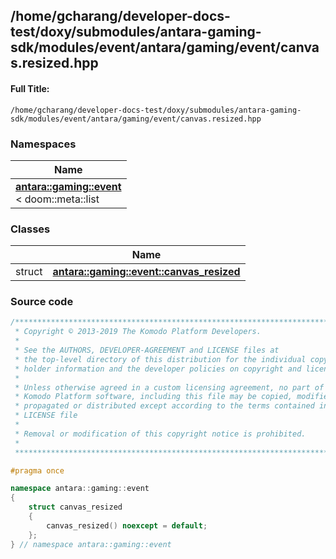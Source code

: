 

## /home/gcharang/developer-docs-test/doxy/submodules/antara-gaming-sdk/modules/event/antara/gaming/event/canvas.resized.hpp

#### Full Title:
```
/home/gcharang/developer-docs-test/doxy/submodules/antara-gaming-sdk/modules/event/antara/gaming/event/canvas.resized.hpp
```







### Namespaces

| Name           |
| -------------- |
| **[antara::gaming::event](Namespaces/namespaceantara_1_1gaming_1_1event.md)** <br>< doom::meta::list  |

### Classes

|                | Name           |
| -------------- | -------------- |
| struct | **[antara::gaming::event::canvas_resized](Classes/structantara_1_1gaming_1_1event_1_1canvas__resized.md)**  |















### Source code

```cpp
/******************************************************************************
 * Copyright © 2013-2019 The Komodo Platform Developers.                      *
 *                                                                            *
 * See the AUTHORS, DEVELOPER-AGREEMENT and LICENSE files at                  *
 * the top-level directory of this distribution for the individual copyright  *
 * holder information and the developer policies on copyright and licensing.  *
 *                                                                            *
 * Unless otherwise agreed in a custom licensing agreement, no part of the    *
 * Komodo Platform software, including this file may be copied, modified,     *
 * propagated or distributed except according to the terms contained in the   *
 * LICENSE file                                                               *
 *                                                                            *
 * Removal or modification of this copyright notice is prohibited.            *
 *                                                                            *
 ******************************************************************************/

#pragma once

namespace antara::gaming::event
{
    struct canvas_resized
    {
        canvas_resized() noexcept = default;
    };
} // namespace antara::gaming::event
```




